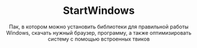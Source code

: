 <div align="center">



# StartWindows


Пак, в котором можно установить библиотеки для правильной работы Windows, скачать нужный браузер, программу, а также оптимизировать систему с помощью встроенных твиков

</div>

